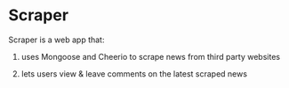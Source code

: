# Scraper

Scraper is a web app that:

1) uses Mongoose and Cheerio to scrape news from third party websites
	
2) lets users view & leave comments on the latest scraped news
